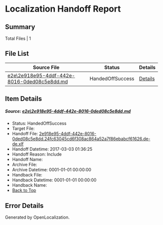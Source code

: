 # <a name='report-top'></a> Localization Handoff Report

## Summary
 Total Files | 1

## File List
 Source File | Status | Details 
 ----------- | ------ | ------- 
 [e2e\2e918e95-4ddf-442e-8016-0ded08c5e8dd.md](https://github.com/OpenLocalizationTestOrg/ol-test4/blob/e62f1bf416a378fb5c6fd277a5f109d129b6ff46/e2e/2e918e95-4ddf-442e-8016-0ded08c5e8dd.md) | HandedOffSuccess | [Details](#3e5fb0cc778710de854a6e53a49b713125b102021)

## Item Details
##### <a name='3e5fb0cc778710de854a6e53a49b713125b102021'></a> Source: [e2e\2e918e95-4ddf-442e-8016-0ded08c5e8dd.md](https://github.com/OpenLocalizationTestOrg/ol-test4/blob/e62f1bf416a378fb5c6fd277a5f109d129b6ff46/e2e/2e918e95-4ddf-442e-8016-0ded08c5e8dd.md)
* Status: HandedOffSuccess
* Target File: 
* Handoff File: [2e918e95-4ddf-442e-8016-0ded08c5e8dd.24fc63045cd6f308ac864a52a7f86ebabcf61626.de-de.xlf](https://github.com/OpenLocalizationTestOrg/ol-test4-handoff/blob/9a742f30f9fa71c9772cac5f9fffc3205a0465b4/ol-handoff/OpenLocalizationTestOrg/ol-test4-deDE/xinjiang/ht/2e918e95-4ddf-442e-8016-0ded08c5e8dd.24fc63045cd6f308ac864a52a7f86ebabcf61626.de-de.xlf)
* Handoff Datetime: 2017-03-03 01:36:25
* Handoff Reason: Include
* Handoff Name: 
* Archive File: 
* Archive Datetime: 0001-01-01 00:00:00
* Handback File: 
* Handback Datetime: 0001-01-01 00:00:00
* Handback Name: 
* [Back to Top](#report-top)


## Error Details

Generated by OpenLocalization.

